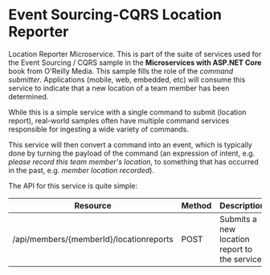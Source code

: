 # Event Sourcing-CQRS Location Reporter

Location Reporter Microservice. This is part of the suite of services used for the Event Sourcing / CQRS sample in the **Microservices with ASP.NET Core** book from O'Reilly Media. This sample fills the role of the _command submitter_. Applications (mobile, web, embedded, etc) will consume this service to indicate that a new location of a team member has been determined. 

While this is a simple service with a single command to submit (location report), real-world samples often have multiple command services responsible for ingesting a wide variety of commands. 

This service will then convert a command into an event, which is typically done by turning the payload of the command (an expression of intent, e.g. _please record this team member's location_, to something that has occurred in the past, e.g. _member location recorded_).

The API for this service is quite simple:

|Resource|Method|Description|
|---|---|---|
|/api/members/{memberId}/locationreports|POST|Submits a new location report to the service|


